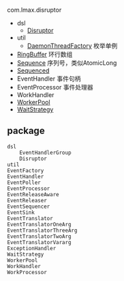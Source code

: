 com.lmax.disruptor

- dsl
  - [Disruptor](/docs/20-framework/src/common/disruptor/dsl/Disruptor.md)
- util
  - [DaemonThreadFactory](/docs/20-framework/src/common/disruptor/util/DaemonThreadFactory.md) 枚举单例
- [RingBuffer](/docs/20-framework/src/common/disruptor/RingBuffer.md) 环行数组
- [Sequence](/docs/20-framework/src/common/disruptor/Sequence.md) 序列号，类似AtomicLong
- [Sequenced](/docs/20-framework/src/common/disruptor/Sequenced.md)
- EventHandler 事件句柄
- EventProcessor 事件处理器
- WorkHandler
- [WorkerPool](/docs/20-framework/src/common/disruptor/WorkerPool.md)
- [WaitStrategy](/docs/20-framework/src/common/disruptor/WaitStrategy.md)

## package
```
dsl
    EventHandlerGroup
    Disruptor
util
EventFactory
EventHandler
EventPoller
EventProcessor
EventReleaseAware
EventReleaser
EventSequencer
EventSink
EventTranslator
EventTranslatorOneArg
EventTranslatorThreeArg
EventTranslatorTwoArg
EventTranslatorVararg
ExceptionHandler
WaitStrategy
WorkerPool
WorkHandler
WorkProcessor
```